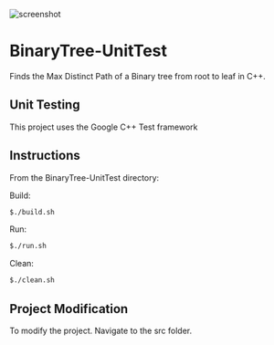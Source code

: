 ![screenshot](https://travis-ci.org/mgoldsmith1/BinaryTree-UnitTest.svg?branch=master)
# BinaryTree-UnitTest

Finds the Max Distinct Path of a Binary tree from root to leaf in C++.

## Unit Testing
This project uses the Google C++ Test framework

## Instructions
From the BinaryTree-UnitTest directory:

Build:
```bash
$./build.sh
```
Run:
```bash
$./run.sh
```
Clean:
```bash
$./clean.sh
```
## Project Modification
To modify the project. Navigate to the src folder. 
